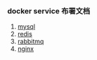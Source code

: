 ### docker service 布署文档  

1. [mysql](mysql.md)
2. [redis](redis.md)
3. [rabbitmq](rabbitmq.md)
3. [nginx](nginx.md)